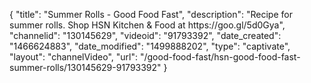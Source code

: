 {
    "title": "Summer Rolls - Good Food Fast",
    "description": "Recipe for summer rolls. Shop HSN Kitchen & Food at https:\/\/goo.gl\/5d0Gya",
    "channelid": "130145629",
    "videoid": "91793392",
    "date_created": "1466624883",
    "date_modified": "1499888202",
    "type": "captivate",
    "layout": "channelVideo",
    "url": "\/good-food-fast\/hsn-good-food-fast-summer-rolls\/130145629-91793392"
}